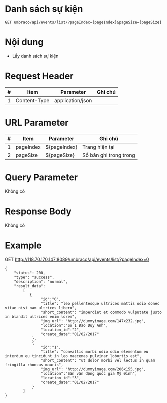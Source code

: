 Danh sách sự kiện
===

```
GET umbraco/api/events/list/?pageIndex={pageIndex}&pageSize={pageSize}
```

# Nội dung

* Lấy danh sách sự kiện

# Request Header

| # | Item | Parameter | Ghi chú |
|---|---|---|---|
| 1 | Content-Type | application/json |  |

# URL Parameter
| # | Item | Parameter | Ghi chú |
|---|---|---|---|
| 1 | pageIndex | ${pageIndex} | Trang hiện tại |
| 2 | pageSize | ${pageSize} | Số bản ghi trong trong |

# Query Parameter

Không có

# Response Body

Không có

# Example

GET http://118.70.170.147:8089/umbraco/api/events/list/?pageIndex=0

```
{
    "status": 200,
    "type": "success",
    "description": "normal",
    "result_data":  
        [
           {
				"id":"0",
            	"title": "leo pellentesque ultrices mattis odio donec vitae nisi nam ultrices libero",
            	"short_content": "imperdiet et commodo vulputate justo in blandit ultrices enim lorem",            	
            	"img_url": "http://dummyimage.com/147x232.jpg",
				"location":"Số 1 Đào Duy Anh",
				"location_id":"2",
				"create_date":"01/02/2017"
            },
            {
				"id":"1",
            	"title": "convallis morbi odio odio elementum eu interdum eu tincidunt in leo maecenas pulvinar lobortis est",
            	"short_content": "ut dolor morbi vel lectus in quam fringilla rhoncus mauris",            	
            	"img_url": "http://dummyimage.com/206x155.jpg",
				"location":"Sân vận động quốc gia Mỹ Đình",
				"location_id":"3",
				"create_date":"01/02/2017"
            }
        ]
}


```

